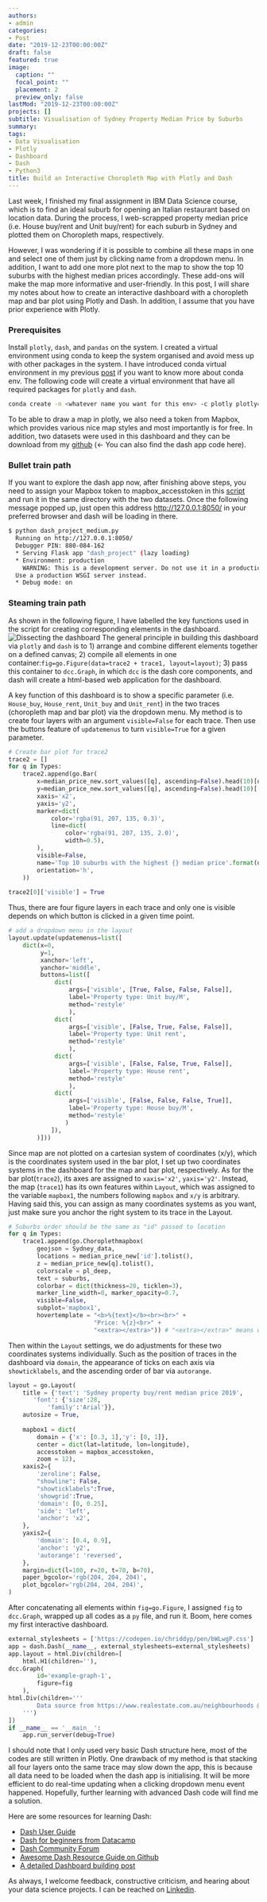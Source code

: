 ```yaml
---
authors:
- admin
categories: 
- Post
date: "2019-12-23T00:00:00Z"
draft: false
featured: true
image:
  caption: ""
  focal_point: ""
  placement: 2
  preview_only: false
lastMod: "2019-12-23T00:00:00Z"
projects: []
subtitle: Visualisation of Sydney Property Median Price by Suburbs
summary: 
tags:
- Data Visualisation
- Plotly
- Dashboard
- Dash
- Python3
title: Build an Interactive Choropleth Map with Plotly and Dash
---
```


Last week, I finished my final assignment in IBM Data Science course, which is to find an ideal suburb for opening an Italian restaurant based on location data. During the process, I web-scrapped property median price (i.e. House buy/rent and Unit buy/rent) for each suburb in Sydney and plotted them on Choropleth maps, respectively.

However, I was wondering if it is possible to combine all these maps in one and select one of them just by clicking name from a dropdown menu. In addition, I want to add one more plot next to the map to show the top 10 suburbs with the highest median prices accordingly. These add-ons will make the map more informative and user-friendly. In this post, I will share my notes about how to create an interactive dashboard with a choropleth map and bar plot using Plotly and Dash. In addition, I assume that you have prior experience with Plotly.

### Prerequisites
Install `plotly`, `dash`, and `pandas` on the system. I created a virtual environment using conda to keep the system organised and avoid mess up with other packages in the system. I have introduced conda virtual environment in my previous [post](https://medium.com/swlh/running-python-and-r-within-jupyter-lab-from-remote-server-d9dfbc4f9a85) if you want to know more about conda env. The following code will create a virtual environment that have all required packages for `plotly` and `dash`.
```bash
conda create -n <whatever name you want for this env> -c plotly plotly=4.4.1 -c conda-forge dash pandas
```
To be able to draw a map in plotly, we also need a token from Mapbox, which provides various nice map styles and most importantly is for free. In addition, two datasets were used in this dashboard and they can be download from my [github](https://github.com/Perishleaf/dashborad-dash-plotly) (← You can also find the dash app code here).

### Bullet train path

If you want to explore the dash app now, after finishing above steps, you need to assign your Mapbox token to mapbox_accesstoken in this [script](https://github.com/Perishleaf/dashborad-dash-plotly/blob/master/dash_project_medium.py) and run it in the same directory with the two datasets. Once the following message popped up, just open this address http://127.0.0.1:8050/ in your preferred browser and dash will be loading in there.
```bash
$ python dash_project_medium.py
  Running on http://127.0.0.1:8050/
  Debugger PIN: 880-084-162
  * Serving Flask app "dash_project" (lazy loading)
  * Environment: production
    WARNING: This is a development server. Do not use it in a production deployment.
  Use a production WSGI server instead.
  * Debug mode: on
```
### Steaming train path
As shown in the following figure, I have labelled the key functions used in the script for creating corresponding elements in the dashboard.
![Dissecting the dashboard](./dissection.jpeg)
The general principle in building this dashboard via `plotly` and `dash` is to 1) arrange and combine different elements together on a defined canvas; 2) compile all elements in one container:```fig=go.Figure(data=trace2 + trace1, layout=layout)```; 3) pass this container to `dcc.Graph`, in which `dcc` is the dash core components, and dash will create a html-based web application for the dashboard.

A key function of this dashboard is to show a specific parameter (i.e. `House_buy`, `House_rent`, `Unit_buy` and `Unit_rent`) in the two traces (choropleth map and bar plot) via the dropdown menu. My method is to create four layers with an argument `visible=False` for each trace. Then use the buttons feature of `updatemenus` to turn `visible=True` for a given parameter.
```python
# Create bar plot for trace2
trace2 = []
for q in Types:
    trace2.append(go.Bar(
        x=median_price_new.sort_values([q], ascending=False).head(10)[q],
        y=median_price_new.sort_values([q], ascending=False).head(10)['Suburb_name_geojson'].str.title().tolist(),
        xaxis='x2',
        yaxis='y2',
        marker=dict(
            color='rgba(91, 207, 135, 0.3)',
            line=dict(
                color='rgba(91, 207, 135, 2.0)',
                width=0.5),
        ),
        visible=False,
        name='Top 10 suburbs with the highest {} median price'.format(q),
        orientation='h',
    ))
    
trace2[0]['visible'] = True
```
Thus, there are four figure layers in each trace and only one is visible depends on which button is clicked in a given time point.
```python
# add a dropdown menu in the layout
layout.update(updatemenus=list([
    dict(x=0,
         y=1,
         xanchor='left',
         yanchor='middle',
         buttons=list([
             dict(
                 args=['visible', [True, False, False, False]],
                 label='Property type: Unit buy/M',
                 method='restyle'
                 ),
             dict(
                 args=['visible', [False, True, False, False]],
                 label='Property type: Unit rent',
                 method='restyle'
                 ),
             dict(
                 args=['visible', [False, False, True, False]],
                 label='Property type: House rent',
                 method='restyle'
                 ),
             dict(
                 args=['visible', [False, False, False, True]],
                 label='Property type: House buy/M',
                 method='restyle'
                )
            ]),
        )]))
```
Since map are not plotted on a cartesian system of coordinates (x/y), which is the coordinates system used in the bar plot, I set up two coordinates systems in the dashboard for the map and bar plot, respectively. As for the bar plot(`trace2`), its axes are assigned to `xaxis='x2'`, `yaxis='y2'`. Instead, the map (`trace1`) has its own features within `Layout`, which was assigned to the variable `mapbox1`, the numbers following `mapbox` and `x/y` is arbitrary. Having said this, you can assign as many coordinates systems as you want, just make sure you anchor the right system to its trace in the Layout.
```python
# Suburbs order should be the same as "id" passed to location
for q in Types:
    trace1.append(go.Choroplethmapbox(
        geojson = Sydney_data,
        locations = median_price_new['id'].tolist(),
        z = median_price_new[q].tolist(), 
        colorscale = pl_deep,
        text = suburbs, 
        colorbar = dict(thickness=20, ticklen=3),
        marker_line_width=0, marker_opacity=0.7,
        visible=False,
        subplot='mapbox1',
        hovertemplate = "<b>%{text}</b><br><br>" +
                        "Price: %{z}<br>" +
                        "<extra></extra>")) # "<extra></extra>" means we don't display the info in the secondary box, such as trace id.
```
Then within the `Layout` settings, we do adjustments for these two coordinates systems individually. Such as the position of traces in the dashboard via `domain`, the appearance of ticks on each axis via `showticklabels`, and the ascending order of bar via `autorange`.
```python
layout = go.Layout(
    title = {'text': 'Sydney property buy/rent median price 2019',
       'font': {'size':28, 
           'family':'Arial'}},
    autosize = True,
    
    mapbox1 = dict(
        domain = {'x': [0.3, 1],'y': [0, 1]},
        center = dict(lat=latitude, lon=longitude),
        accesstoken = mapbox_accesstoken, 
        zoom = 12),
    xaxis2={
        'zeroline': False,
        "showline": False,
        "showticklabels":True,
        'showgrid':True,
        'domain': [0, 0.25],
        'side': 'left',
        'anchor': 'x2',
    },
    yaxis2={
        'domain': [0.4, 0.9],
        'anchor': 'y2',
        'autorange': 'reversed',
    },
    margin=dict(l=100, r=20, t=70, b=70),
    paper_bgcolor='rgb(204, 204, 204)',
    plot_bgcolor='rgb(204, 204, 204)',
)
```
After concatenating all elements within `fig=go.Figure`, I assigned `fig` to `dcc.Graph`, wrapped up all codes as a `py` file, and run it. Boom, here comes my first interactive dashboard.
```python
external_stylesheets = ['https://codepen.io/chriddyp/pen/bWLwgP.css']
app = dash.Dash(__name__, external_stylesheets=external_stylesheets)
app.layout = html.Div(children=[
    html.H1(children=''),
dcc.Graph(
        id='example-graph-1',
        figure=fig
    ),
html.Div(children='''
        Data source from https://www.realestate.com.au/neighbourhoods @Dec 2019
    ''')
])
if __name__ == '__main__':
    app.run_server(debug=True)
```
I should note that I only used very basic Dash structure here, most of the codes are still written in Plotly. One drawback of my method is that stacking all four layers onto the same trace may slow down the app, this is because all data need to be loaded when the dash app is initialising. It will be more efficient to do real-time updating when a clicking dropdown menu event happened. Hopefully, further learning with advanced Dash code will find me a solution.

Here are some resources for learning Dash:
* [Dash User Guide](https://dash.plot.ly/)
* [Dash for beginners from Datacamp](https://www.datacamp.com/community/tutorials/learn-build-dash-python)
* [Dash Community Forum](https://community.plot.ly/c/dash)
* [Awesome Dash Resource Guide on Github](https://github.com/ucg8j/awesome-dash)
* [A detailed Dashboard building post](https://towardsdatascience.com/how-to-build-a-complex-reporting-dashboard-using-dash-and-plotl-4f4257c18a7f)

As always, I welcome feedback, constructive criticism, and hearing about your data science projects. I can be reached on [Linkedin](https://www.linkedin.com/in/jun-ye-29aaa769/).

